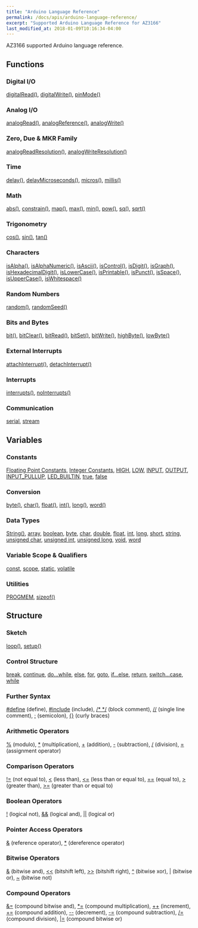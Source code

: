 ```yaml
---
title: "Arduino Language Reference"
permalink: /docs/apis/arduino-language-reference/
excerpt: "Supported Arduino Language Reference for AZ3166"
last_modified_at: 2018-01-09T10:16:34-04:00
---
```


AZ3166 supported Arduino language reference.

## Functions

### Digital I/O

[digitalRead()](https://www.arduino.cc/reference/en/language/functions/digital-io/digitalread/), 
[digitalWrite()](https://www.arduino.cc/reference/en/language/functions/digital-io/digitalwrite/), 
[pinMode()](https://www.arduino.cc/reference/en/language/functions/digital-io/pinmode/)

### Analog I/O

[analogRead()](https://www.arduino.cc/reference/en/language/functions/analog-io/analogread/), 
[analogReference()](https://www.arduino.cc/reference/en/language/functions/analog-io/analogreference/), 
[analogWrite()](https://www.arduino.cc/reference/en/language/functions/analog-io/analogwrite/)

### Zero, Due & MKR Family

[analogReadResolution()](https://www.arduino.cc/reference/en/language/functions/zero-due-mkr-family/analogreadresolution/), 
[analogWriteResolution()](https://www.arduino.cc/reference/en/language/functions/zero-due-mkr-family/analogwriteresolution/)

### Time

[delay()](https://www.arduino.cc/reference/en/language/functions/time/delay/), 
[delayMicroseconds()](https://www.arduino.cc/reference/en/language/functions/time/delaymicroseconds/), 
[micros()](https://www.arduino.cc/reference/en/language/functions/time/micros/), 
[millis()](https://www.arduino.cc/reference/en/language/functions/time/millis/)

### Math

[abs()](https://www.arduino.cc/reference/en/language/functions/math/abs/), 
[constrain()](https://www.arduino.cc/reference/en/language/functions/math/constrain/), 
[map()](https://www.arduino.cc/reference/en/language/functions/math/map/), 
[max()](https://www.arduino.cc/reference/en/language/functions/math/max/), 
[min()](https://www.arduino.cc/reference/en/language/functions/math/min/), 
[pow()](https://www.arduino.cc/reference/en/language/functions/math/pow/), 
[sq()](https://www.arduino.cc/reference/en/language/functions/math/sq/), 
[sqrt()](https://www.arduino.cc/reference/en/language/functions/math/sqrt/)

### Trigonometry

[cos()](https://www.arduino.cc/reference/en/language/functions/trigonometry/cos/), 
[sin()](https://www.arduino.cc/reference/en/language/functions/trigonometry/sin/), 
[tan()](https://www.arduino.cc/reference/en/language/functions/trigonometry/tan/)

### Characters

[isAlpha()](https://www.arduino.cc/reference/en/language/functions/characters/isalpha/), 
[isAlphaNumeric()](https://www.arduino.cc/reference/en/language/functions/characters/isalphanumeric/), 
[isAscii()](https://www.arduino.cc/reference/en/language/functions/characters/isascii/), 
[isControl()](https://www.arduino.cc/reference/en/language/functions/characters/iscontrol/), 
[isDigit()](https://www.arduino.cc/reference/en/language/functions/characters/isdigit/), 
[isGraph()](https://www.arduino.cc/reference/en/language/functions/characters/isgraph/), 
[isHexadecimalDigit()](https://www.arduino.cc/reference/en/language/functions/characters/ishexadecimaldigit/), 
[isLowerCase()](https://www.arduino.cc/reference/en/language/functions/characters/islowercase/), 
[isPrintable()](https://www.arduino.cc/reference/en/language/functions/characters/isprintable/), 
[isPunct()](https://www.arduino.cc/reference/en/language/functions/characters/ispunct/), 
[isSpace()](https://www.arduino.cc/reference/en/language/functions/characters/isspace/), 
[isUpperCase()](https://www.arduino.cc/reference/en/language/functions/characters/isuppercase/), 
[isWhitespace()](https://www.arduino.cc/reference/en/language/functions/characters/iswhitespace/)

### Random Numbers

[random()](https://www.arduino.cc/reference/en/language/functions/random-numbers/random/), 
[randomSeed()](https://www.arduino.cc/reference/en/language/functions/random-numbers/randomseed/)

### Bits and Bytes

[bit()](https://www.arduino.cc/reference/en/language/functions/bits-and-bytes/bit/), 
[bitClear()](https://www.arduino.cc/reference/en/language/functions/bits-and-bytes/bitclear/), 
[bitRead()](https://www.arduino.cc/reference/en/language/functions/bits-and-bytes/bitread/), 
[bitSet()](https://www.arduino.cc/reference/en/language/functions/bits-and-bytes/bitset/), 
[bitWrite()](https://www.arduino.cc/reference/en/language/functions/bits-and-bytes/bitwrite/), 
[highByte()](https://www.arduino.cc/reference/en/language/functions/bits-and-bytes/highbyte/), 
[lowByte()](https://www.arduino.cc/reference/en/language/functions/bits-and-bytes/lowbyte/)

### External Interrupts

[attachInterrupt()](https://www.arduino.cc/reference/en/language/functions/external-interrupts/attachinterrupt/), 
[detachInterrupt()](https://www.arduino.cc/reference/en/language/functions/external-interrupts/detachinterrupt/)

### Interrupts

[interrupts()](https://www.arduino.cc/reference/en/language/functions/interrupts/interrupts/), 
[noInterrupts()](https://www.arduino.cc/reference/en/language/functions/interrupts/nointerrupts/)

### Communication

[serial](https://www.arduino.cc/reference/en/language/functions/communication/serial/), 
[stream](https://www.arduino.cc/reference/en/language/functions/communication/stream/)

## Variables

### Constants

[Floating Point Constants](https://www.arduino.cc/reference/en/language/variables/constants/floatingpointconstants/), 
[Integer Constants](https://www.arduino.cc/reference/en/language/variables/constants/integerconstants/), 
[HIGH](https://www.arduino.cc/reference/en/language/variables/constants/constants/), 
[LOW](https://www.arduino.cc/reference/en/language/variables/constants/constants/), 
[INPUT](https://www.arduino.cc/reference/en/language/variables/constants/constants/), 
[OUTPUT](https://www.arduino.cc/reference/en/language/variables/constants/constants/), 
[INPUT_PULLUP](https://www.arduino.cc/reference/en/language/variables/constants/constants/), 
[LED_BUILTIN](https://www.arduino.cc/reference/en/language/variables/constants/constants/), 
[true](https://www.arduino.cc/reference/en/language/variables/constants/constants/), 
[false](https://www.arduino.cc/reference/en/language/variables/constants/constants/)

### Conversion

[byte()](https://www.arduino.cc/reference/en/language/variables/conversion/bytecast/), 
[char()](https://www.arduino.cc/reference/en/language/variables/conversion/charcast/), 
[float()](https://www.arduino.cc/reference/en/language/variables/conversion/floatcast/), 
[int()](https://www.arduino.cc/reference/en/language/variables/conversion/intcast/), 
[long()](https://www.arduino.cc/reference/en/language/variables/conversion/longcast/), 
[word()](https://www.arduino.cc/reference/en/language/variables/conversion/wordcast/)

### Data Types

[String()](https://www.arduino.cc/reference/en/language/variables/data-types/stringobject/), 
[array](https://www.arduino.cc/reference/en/language/variables/data-types/array/), 
[boolean](https://www.arduino.cc/reference/en/language/variables/data-types/boolean/), 
[byte](https://www.arduino.cc/reference/en/language/variables/data-types/byte/), 
[char](https://www.arduino.cc/reference/en/language/variables/data-types/char/), 
[double](https://www.arduino.cc/reference/en/language/variables/data-types/double/), 
[float](https://www.arduino.cc/reference/en/language/variables/data-types/float/), 
[int](https://www.arduino.cc/reference/en/language/variables/data-types/int/), 
[long](https://www.arduino.cc/reference/en/language/variables/data-types/long/), 
[short](https://www.arduino.cc/reference/en/language/variables/data-types/short/), 
[string](https://www.arduino.cc/reference/en/language/variables/data-types/string/), 
[unsigned char](https://www.arduino.cc/reference/en/language/variables/data-types/unsignedchar/), 
[unsigned int](https://www.arduino.cc/reference/en/language/variables/data-types/unsignedint/), 
[unsigned long](https://www.arduino.cc/reference/en/language/variables/data-types/unsignedlong/), 
[void](https://www.arduino.cc/reference/en/language/variables/data-types/void/), 
[word](https://www.arduino.cc/reference/en/language/variables/data-types/word/)

### Variable Scope & Qualifiers

[const](https://www.arduino.cc/reference/en/language/variables/variable-scope--qualifiers/const/), 
[scope](https://www.arduino.cc/reference/en/language/variables/variable-scope--qualifiers/scope/), 
[static](https://www.arduino.cc/reference/en/language/variables/variable-scope--qualifiers/static/), 
[volatile](https://www.arduino.cc/reference/en/language/variables/variable-scope--qualifiers/volatile/)

### Utilities

[PROGMEM](https://www.arduino.cc/reference/en/language/variables/utilities/progmem/), 
[sizeof()](https://www.arduino.cc/reference/en/language/variables/utilities/sizeof/)


## Structure

### Sketch

[loop()](https://www.arduino.cc/reference/en/language/structure/sketch/loop/), 
[setup()](https://www.arduino.cc/reference/en/language/structure/sketch/setup/)

### Control Structure

[break](https://www.arduino.cc/reference/en/language/structure/control-structure/break/), 
[continue](https://www.arduino.cc/reference/en/language/structure/control-structure/continue/), 
[do...while](https://www.arduino.cc/reference/en/language/structure/control-structure/dowhile/), 
[else](https://www.arduino.cc/reference/en/language/structure/control-structure/else/), 
[for](https://www.arduino.cc/reference/en/language/structure/control-structure/for/), 
[goto](https://www.arduino.cc/reference/en/language/structure/control-structure/goto/), 
[if...else](https://www.arduino.cc/reference/en/language/structure/control-structure/if/), 
[return](https://www.arduino.cc/reference/en/language/structure/control-structure/return/), 
[switch...case](https://www.arduino.cc/reference/en/language/structure/control-structure/switchcase/), 
[while](https://www.arduino.cc/reference/en/language/structure/control-structure/while/)

### Further Syntax

[#define](https://www.arduino.cc/reference/en/language/structure/further-syntax/define/) (define), 
[#include](https://www.arduino.cc/reference/en/language/structure/further-syntax/include/) (include), 
[/* */](https://www.arduino.cc/reference/en/language/structure/further-syntax/blockcomment/) (block comment), 
[//](https://www.arduino.cc/reference/en/language/structure/further-syntax/singlelinecomment/) (single line comment), 
[;](https://www.arduino.cc/reference/en/language/structure/further-syntax/semicolon/) (semicolon), 
[{}](https://www.arduino.cc/reference/en/language/structure/further-syntax/curlybraces/) (curly braces)

### Arithmetic Operators

[%](https://www.arduino.cc/reference/en/language/structure/arithmetic-operators/modulo/) (modulo), 
[*](https://www.arduino.cc/reference/en/language/structure/arithmetic-operators/multiplication/) (multiplication), 
[+](https://www.arduino.cc/reference/en/language/structure/arithmetic-operators/addition/) (addition), 
[-](https://www.arduino.cc/reference/en/language/structure/arithmetic-operators/subtraction/) (subtraction), 
[/](https://www.arduino.cc/reference/en/language/structure/arithmetic-operators/division/) (division), 
[=](https://www.arduino.cc/reference/en/language/structure/arithmetic-operators/assignment/) (assignment operator)

### Comparison Operators

[!=](https://www.arduino.cc/reference/en/language/structure/comparison-operators/notequalto/) (not equal to), 
[<](https://www.arduino.cc/reference/en/language/structure/comparison-operators/lessthan/) (less than), 
[<=](https://www.arduino.cc/reference/en/language/structure/comparison-operators/lessthanorequalto/) (less than or equal to), 
[==](https://www.arduino.cc/reference/en/language/structure/comparison-operators/equalto/) (equal to), 
[>](https://www.arduino.cc/reference/en/language/structure/comparison-operators/greaterthan/) (greater than), 
[>=](https://www.arduino.cc/reference/en/language/structure/comparison-operators/greaterthanorequalto/) (greater than or equal to)

### Boolean Operators

[!](https://www.arduino.cc/reference/en/language/structure/boolean-operators/logicalnot/) (logical not), 
[&&](https://www.arduino.cc/reference/en/language/structure/boolean-operators/logicaland/) (logical and), 
[||](https://www.arduino.cc/reference/en/language/structure/boolean-operators/logicalor/) (logical or)

### Pointer Access Operators

[&](https://www.arduino.cc/reference/en/language/structure/pointer-access-operators/reference/) (reference operator), 
[*](https://www.arduino.cc/reference/en/language/structure/pointer-access-operators/dereference/) (dereference operator)

### Bitwise Operators

[&](https://www.arduino.cc/reference/en/language/structure/bitwise-operators/bitwiseand/) (bitwise and), 
[<<](https://www.arduino.cc/reference/en/language/structure/bitwise-operators/bitshiftleft/) (bitshift left), 
[>>](https://www.arduino.cc/reference/en/language/structure/bitwise-operators/bitshiftright/) (bitshift right), 
[^](https://www.arduino.cc/reference/en/language/structure/bitwise-operators/bitwisexor/) (bitwise xor), 
[|](https://www.arduino.cc/reference/en/language/structure/bitwise-operators/bitwiseor/) (bitwise or), 
[~](https://www.arduino.cc/reference/en/language/structure/bitwise-operators/bitwisenot/) (bitwise not)

### Compound Operators

[&=](https://www.arduino.cc/reference/en/language/structure/compound-operators/compoundbitwiseand/) (compound bitwise and), 
[*=](https://www.arduino.cc/reference/en/language/structure/compound-operators/compoundmultiplication/) (compound multiplication), 
[++](https://www.arduino.cc/reference/en/language/structure/compound-operators/increment/) (increment), 
[+=](https://www.arduino.cc/reference/en/language/structure/compound-operators/compoundaddition/) (compound addition), 
[--](https://www.arduino.cc/reference/en/language/structure/compound-operators/decrement/) (decrement), 
[-=](https://www.arduino.cc/reference/en/language/structure/compound-operators/compoundsubtraction/) (compound subtraction), 
[/=](https://www.arduino.cc/reference/en/language/structure/compound-operators/compounddivision/) (compound division), 
[|=](https://www.arduino.cc/reference/en/language/structure/compound-operators/compoundbitwiseor/) (compound bitwise or)